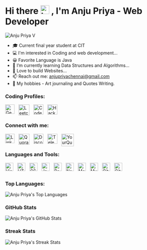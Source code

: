# Hi there <img src="https://user-images.githubusercontent.com/1303154/88677602-1635ba80-d120-11ea-84d8-d263ba5fc3c0.gif" width="28px" height="28px" alt="hi"> , I'm Anju Priya - Web Developer

 
 <img src="https://komarev.com/ghpvc/?username=anjupriya-v&label=Profile%20views&color=0e75b6&style=flat" alt="Anju Priya V" />
 
- 🎓 Current final year student at CIT
- 💻 I'm interested in Coding and web development...
- 😀 Favorite Language is Java
- 🌱 I’m currently learning Data Structures and Algorithms...
- 💞️ Love to build Websites...
- 📫 Reach out me: anjupriyachennai@gmail.com
- 🤩 My hobbies - Art journaling and Quotes Writing.


### Coding Profiles:
<a href='https://auth.geeksforgeeks.org/user/anjupriyachennai/'><img align="left" alt="GeeksForGeeks" width="30px" src="https://user-images.githubusercontent.com/84177086/211202360-ce770ab5-2fdd-4afb-bcc1-a10794f6003b.png" style="padding-right:10px;" /></a>
<a href='https://leetcode.com/anjupriya_v/'><img align="left" alt="Leetcode" width="35px" src="https://user-images.githubusercontent.com/84177086/211202077-ba4ed37a-198b-4d98-a080-a63e1eacd03b.png" style="padding-right:10px;" /></a>
<a href='https://www.codingninjas.com/codestudio/profile/80e1c47f-d5f5-4397-9c78-d571f9c3b983'><img align="left" alt="CodeStudio" width="32px" src="https://user-images.githubusercontent.com/84177086/211202159-a4553106-0bac-4562-95ba-0f8f44693def.png" style="padding-right:10px;" /></a>
<a href='https://www.hackerrank.com/anjupriyachennai'><img align="left" alt="HackerRank" width="32px" src="https://user-images.githubusercontent.com/84177086/211202196-3ad1a6bb-9ef6-41aa-a023-4e47f141109c.png" style="padding-right:10px;" /></a>
<br />
<br />

### Connect with me:
<a href='https://www.linkedin.com/in/anju-priya-v-90169a18b'><img align="left" alt="LinkedIn" width="30px" src="https://user-images.githubusercontent.com/84177086/211198667-e157c82d-144e-454c-93e5-1520f1bf1fc2.png" style="padding-right:10px;" /></a>
<a href='https://www.quora.com/profile/Anju-Priya-V-1'><img align="left" alt="Quora" width="35px" src="https://user-images.githubusercontent.com/84177086/211198709-ec40cabc-752a-4c9f-8cf2-9a10d3346bd2.png" style="padding-right:10px;" /></a>
<a href='https://discordapp.com/users/975004749726376027'><img align="left" alt="Discord" width="32px" src="https://user-images.githubusercontent.com/84177086/211200011-788fe783-a657-470f-88ea-6940b409d960.png" style="padding-right:10px;" /></a>
<a href='https://telegram.me/anjupriya_v'><img align="left" alt="Telegram" width="32px" src="https://user-images.githubusercontent.com/84177086/211200310-823caa1f-2a7a-4af4-893f-41a69beda419.png" style="padding-right:10px;" /></a>
<a href='https://www.yourquote.in/anju-priya-v-dhso0/quotes'><img align="left" alt="YourQuote" width="40px" src="https://user-images.githubusercontent.com/84177086/211200872-b912c57e-f406-48a8-910c-c21b635d63ba.png" style="padding-right:10px;" /></a>
<br />
<br />


### Languages and Tools:
<img align="left" alt="Visual Studio Code" width="26px" src="https://cdn.jsdelivr.net/gh/devicons/devicon/icons/vscode/vscode-original.svg" style="padding-right:10px;" />
<img align="left" alt="HTML5" width="26px" src="https://cdn.jsdelivr.net/gh/devicons/devicon/icons/html5/html5-original.svg" style="padding-right:10px;" />
<img align="left" alt="CSS3" width="26px" src="https://cdn.jsdelivr.net/gh/devicons/devicon/icons/css3/css3-original.svg" style="padding-right:10px;" />
<img align="left" alt="JavaScript" width="26px" src="https://cdn.jsdelivr.net/gh/devicons/devicon/icons/javascript/javascript-original.svg" style="padding-right:10px;" />
<img align="left" alt="React" width="26px" src="https://cdn.jsdelivr.net/gh/devicons/devicon/icons/react/react-original.svg" style="padding-right:10px;" />
<img align="left" alt="Node.js" width="26px" src="https://cdn.jsdelivr.net/gh/devicons/devicon/icons/nodejs/nodejs-original.svg" style="padding-right:10px;" />
<img align="left" alt="MongoDB" width="26px" src="https://cdn.jsdelivr.net/gh/devicons/devicon/icons/mongodb/mongodb-original.svg" style="padding-right:10px;" />
<img align="left" alt="MySQL" width="26px" src="https://cdn.jsdelivr.net/gh/devicons/devicon/icons/mysql/mysql-original.svg" style="padding-right:10px;" />
<img align="left" alt="Git" width="26px" src="https://cdn.jsdelivr.net/gh/devicons/devicon/icons/git/git-original.svg" style="padding-right:10px;" />
<img align="left" alt="GitHub" width="26px" src="https://user-images.githubusercontent.com/3369400/139447912-e0f43f33-6d9f-45f8-be46-2df5bbc91289.png" style="padding-right:10px;" />
<br />
<br />


### Top Languages:

<img  alt="Anju Priya's Top Languages" src="https://github-readme-stats.vercel.app/api/top-langs/?username=anjupriya-v&show_icons=true&hide_border=false&title_color=ff652f&icon_color=FFE400&bg_color=09131B&text_color=ffffff&border_color=0c1a25"/>


### GitHub Stats
  <img  alt="Anju Priya's GitHub Stats" src="https://github-readme-stats.vercel.app/api?username=anjupriya-v&show_icons=true&hide_border=false&title_color=ff652f&icon_color=FFE400&bg_color=09131B&text_color=ffffff&border_color=0c1a25" />
  
### Streak Stats
<img src="https://github-readme-streak-stats.herokuapp.com/?user=anjupriya-v&&theme=dark" alt="Anju Priya's Streak Stats" />

